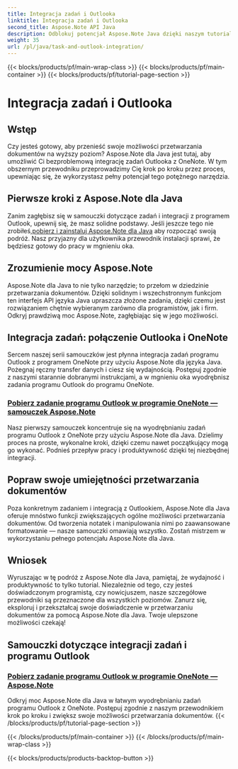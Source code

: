 ```yaml
---
title: Integracja zadań i Outlooka
linktitle: Integracja zadań i Outlooka
second_title: Aspose.Note API Java
description: Odblokuj potencjał Aspose.Note Java dzięki naszym tutorialom na temat integracji zadań Outlooka z OneNote. Podnieś swoje umiejętności przetwarzania dokumentów dzięki naszym samouczkom.
weight: 35
url: /pl/java/task-and-outlook-integration/
---
```


{{< blocks/products/pf/main-wrap-class >}}
{{< blocks/products/pf/main-container >}}
{{< blocks/products/pf/tutorial-page-section >}}

# Integracja zadań i Outlooka


## Wstęp

Czy jesteś gotowy, aby przenieść swoje możliwości przetwarzania dokumentów na wyższy poziom? Aspose.Note dla Java jest tutaj, aby umożliwić Ci bezproblemową integrację zadań Outlooka z OneNote. W tym obszernym przewodniku przeprowadzimy Cię krok po kroku przez proces, upewniając się, że wykorzystasz pełny potencjał tego potężnego narzędzia.

## Pierwsze kroki z Aspose.Note dla Java

 Zanim zagłębisz się w samouczki dotyczące zadań i integracji z programem Outlook, upewnij się, że masz solidne podstawy. Jeśli jeszcze tego nie zrobiłeś,[pobierz i zainstaluj Aspose.Note dla Java](https://releases.aspose.com/note/java/) aby rozpocząć swoją podróż. Nasz przyjazny dla użytkownika przewodnik instalacji sprawi, że będziesz gotowy do pracy w mgnieniu oka.

## Zrozumienie mocy Aspose.Note

Aspose.Note dla Java to nie tylko narzędzie; to przełom w dziedzinie przetwarzania dokumentów. Dzięki solidnym i wszechstronnym funkcjom ten interfejs API języka Java upraszcza złożone zadania, dzięki czemu jest rozwiązaniem chętnie wybieranym zarówno dla programistów, jak i firm. Odkryj prawdziwą moc Aspose.Note, zagłębiając się w jego możliwości.

## Integracja zadań: połączenie Outlooka i OneNote

Sercem naszej serii samouczków jest płynna integracja zadań programu Outlook z programem OneNote przy użyciu Aspose.Note dla języka Java. Pożegnaj ręczny transfer danych i ciesz się wydajnością. Postępuj zgodnie z naszymi starannie dobranymi instrukcjami, a w mgnieniu oka wyodrębnisz zadania programu Outlook do programu OneNote.

### [Pobierz zadanie programu Outlook w programie OneNote — samouczek Aspose.Note](./get-outlook-task/)

Nasz pierwszy samouczek koncentruje się na wyodrębnianiu zadań programu Outlook z OneNote przy użyciu Aspose.Note dla Java. Dzielimy proces na proste, wykonalne kroki, dzięki czemu nawet początkujący mogą go wykonać. Podnieś przepływ pracy i produktywność dzięki tej niezbędnej integracji.

## Popraw swoje umiejętności przetwarzania dokumentów

Poza konkretnym zadaniem i integracją z Outlookiem, Aspose.Note dla Java oferuje mnóstwo funkcji zwiększających ogólne możliwości przetwarzania dokumentów. Od tworzenia notatek i manipulowania nimi po zaawansowane formatowanie — nasze samouczki omawiają wszystko. Zostań mistrzem w wykorzystaniu pełnego potencjału Aspose.Note dla Java.

## Wniosek

Wyruszając w tę podróż z Aspose.Note dla Java, pamiętaj, że wydajność i produktywność to tylko tutorial. Niezależnie od tego, czy jesteś doświadczonym programistą, czy nowicjuszem, nasze szczegółowe przewodniki są przeznaczone dla wszystkich poziomów. Zanurz się, eksploruj i przekształcaj swoje doświadczenie w przetwarzaniu dokumentów za pomocą Aspose.Note dla Java. Twoje ulepszone możliwości czekają!
## Samouczki dotyczące integracji zadań i programu Outlook
### [Pobierz zadanie programu Outlook w programie OneNote — Aspose.Note](./get-outlook-task/)
Odkryj moc Aspose.Note dla Java w łatwym wyodrębnianiu zadań programu Outlook z OneNote. Postępuj zgodnie z naszym przewodnikiem krok po kroku i zwiększ swoje możliwości przetwarzania dokumentów.
{{< /blocks/products/pf/tutorial-page-section >}}

{{< /blocks/products/pf/main-container >}}
{{< /blocks/products/pf/main-wrap-class >}}

{{< blocks/products/products-backtop-button >}}
